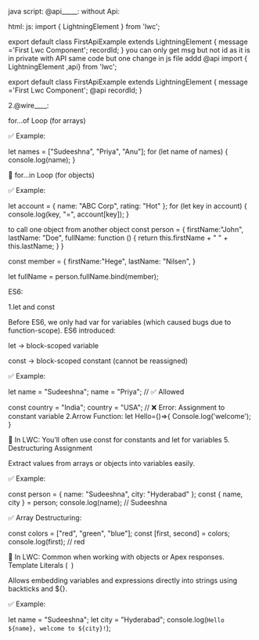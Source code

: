 java script:
@api_____:
without Api:

html:
<template>
    <div> Message:{message}</div>
    <div> RecordId:{recordId}</div>
</template>
js:
import { LightningElement } from 'lwc';

export default class FirstApiExample extends LightningElement {
 message ='First Lwc Component';
 recordId;
}
you can only get msg but not id as it is in private
with API
same code but one change
in js file addd @api
import { LightningElement ,api} from 'lwc';

export default class FirstApiExample extends LightningElement {
 message ='First Lwc Component';
  @api recordId;
}

2.@wire____:



for...of Loop (for arrays)

✅ Example:

let names = ["Sudeeshna", "Priya", "Anu"];
for (let name of names) {
  console.log(name);
}

🔹 for...in Loop (for objects)

✅ Example:

let account = { name: "ABC Corp", rating: "Hot" };
for (let key in account) {
  console.log(key, "=", account[key]);
}



 to call one object from another object
const person = {
  firstName:"John",
  lastName: "Doe",
  fullName: function () {
    return this.firstName + " " + this.lastName;
  }
}

const member = {
  firstName:"Hege",
  lastName: "Nilsen",
}

let fullName = person.fullName.bind(member);

ES6:

1.let and const

Before ES6, we only had var for variables (which caused bugs due to function-scope).
ES6 introduced:

let → block-scoped variable

const → block-scoped constant (cannot be reassigned)

✅ Example:

let name = "Sudeeshna";
name = "Priya"; // ✅ Allowed

const country = "India";
country = "USA"; // ❌ Error: Assignment to constant variable
2.Arrow Function:
let Hello=()=>{
Console.log('welcome');
}

📘 In LWC: You’ll often use const for constants and let for variables
5. Destructuring Assignment

Extract values from arrays or objects into variables easily.

✅ Example:

const person = { name: "Sudeeshna", city: "Hyderabad" };
const { name, city } = person;
console.log(name); // Sudeeshna


✅ Array Destructuring:

const colors = ["red", "green", "blue"];
const [first, second] = colors;
console.log(first); // red


📘 In LWC: Common when working with objects or Apex responses.
Template Literals (` `)

Allows embedding variables and expressions directly into strings using backticks and ${}.

✅ Example:

let name = "Sudeeshna";
let city = "Hyderabad";
console.log(`Hello ${name}, welcome to ${city}!`);
